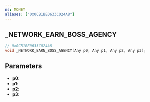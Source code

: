 ```yaml
---
ns: MONEY
aliases: ["0x0CB1BE0633C024A8"]
---
```

## _NETWORK_EARN_BOSS_AGENCY

```c
// 0x0CB1BE0633C024A8
void _NETWORK_EARN_BOSS_AGENCY(Any p0, Any p1, Any p2, Any p3);
```

## Parameters
* **p0**: 
* **p1**: 
* **p2**: 
* **p3**: 

